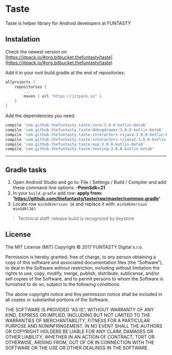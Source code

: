 # Taste #

Taste is helper library for Android developers at FUNTASTY


## Instalation

Check the newest version on [https://jitpack.io/#org.bitbucket.thefuntasty/taste](https://jitpack.io/#org.bitbucket.thefuntasty/taste)

Add it in your root build.gradle at the end of repositories:

```groovy
allprojects {
    repositories {
        ...
        maven { url "https://jitpack.io" }
    }
}
```

Add the dependencies you need:

```groovy
compile 'com.github.thefuntasty.taste:core:3.0.0-kotlin-beta6'
compile 'com.github.thefuntasty.taste:debugdrawer:3.0.0-kotlin-beta6'
compile 'com.github.thefuntasty.taste:interactors-rxjava:3.0.0-kotlin-beta6'
compile 'com.github.thefuntasty.taste:interactors-rxjava2:3.0.0-kotlin-beta6'
compile 'com.github.thefuntasty.taste:mvp:3.0.0-kotlin-beta6'
compile 'com.github.thefuntasty.taste:testing:3.0.0-kotlin-beta6'
```

***

## Gradle tasks

1. Open Android Studio and go to: File / Settings / Build / Compiler and add these command-line options: **-PminSdk=21**
2. In your `build.gradle` add row: **apply from: 'https://github.com/thefuntasty/taste/raw/master/common.gradle'**
3. Locate row `minSdkVersion 16` and replace it with: `minSdkVersion minSdk(16)`

> Technical staff: release build is recognized by keystore

## License

The MIT License (MIT)
Copyright © 2017 FUNTASTY Digital s.r.o.

Permission is hereby granted, free of charge, to any person obtaining a copy of this software and associated documentation files (the “Software”), to deal in the Software without restriction, including without limitation the rights to use, copy, modify, merge, publish, distribute, sublicense, and/or sell copies of the Software, and to permit persons to whom the Software is furnished to do so, subject to the following conditions:

The above copyright notice and this permission notice shall be included in all copies or substantial portions of the Software.

THE SOFTWARE IS PROVIDED “AS IS”, WITHOUT WARRANTY OF ANY KIND, EXPRESS OR IMPLIED, INCLUDING BUT NOT LIMITED TO THE WARRANTIES OF MERCHANTABILITY, FITNESS FOR A PARTICULAR PURPOSE AND NONINFRINGEMENT. IN NO EVENT SHALL THE AUTHORS OR COPYRIGHT HOLDERS BE LIABLE FOR ANY CLAIM, DAMAGES OR OTHER LIABILITY, WHETHER IN AN ACTION OF CONTRACT, TORT OR OTHERWISE, ARISING FROM, OUT OF OR IN CONNECTION WITH THE SOFTWARE OR THE USE OR OTHER DEALINGS IN THE SOFTWARE.
